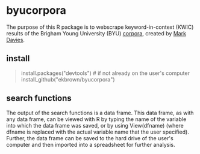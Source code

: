 # byucorpora
The purpose of this R package is to webscrape keyword-in-context (KWIC) results of the Brigham Young University (BYU) [corpora](http://corpus.byu.edu/), created by [Mark Davies](http://davies-linguistics.byu.edu/personal/). 

## install
> install.packages("devtools")  # if not already on the user's computer  
> install_github("ekbrown/byucorpora")  

## search functions
The output of the search functions is a data frame. This data frame, as with any data frame, can be viewed with R by typing the name of the variable into which the data frame was saved, or by using View(dfname) (where dfname is replaced with the actual variable name that the user specified). Further, the data frame can be saved to the hard drive of the user's computer and then imported into a spreadsheet for further analysis.
